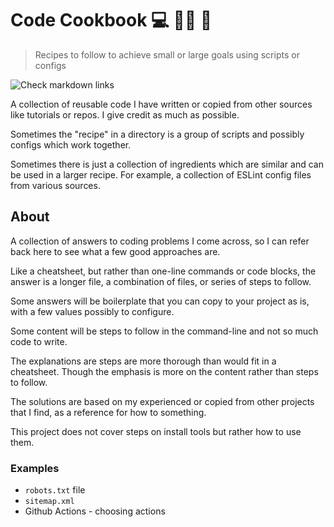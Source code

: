 # Code Cookbook :computer: :cook: :book:
> Recipes to follow to achieve small or large goals using scripts or configs

![Check markdown links](https://github.com/MichaelCurrin/code-cookbook/workflows/Check%20markdown%20links/badge.svg)

A collection of reusable code I have written or copied from other sources like tutorials or repos. I give credit as much as possible.

Sometimes the "recipe" in a directory is a group of scripts and possibly configs which work together. 

Sometimes there is just a collection of ingredients which are similar and can be used in a larger recipe. For example, a collection of ESLint config files from various sources.


## About

A collection of answers to coding problems I come across, so I can refer back here to see what a few good approaches are.

Like a cheatsheet, but rather than one-line commands or code blocks, the answer is a longer file, a combination of files, or series of steps to follow.

Some answers will be boilerplate that you can copy to your project as is, with a few values possibly to configure.

Some content will be steps to follow in the command-line and not so much code to write.

The explanations are steps are more thorough than would fit in a cheatsheet. Though the emphasis is more on the content rather than steps to follow.

The solutions are based on my experienced or copied from other projects that I find, as a reference for how to something.

This project does not cover steps on install tools but rather how to use them.

### Examples

- `robots.txt` file
- `sitemap.xml`
- Github Actions - choosing actions
